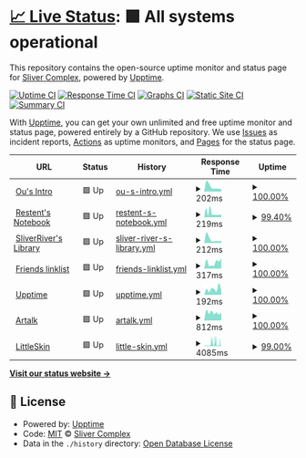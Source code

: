 # [📈 Live Status](https://status.restent.win): <!--live status--> **🟩 All systems operational**

This repository contains the open-source uptime monitor and status page for [Sliver Complex](https://network.restent.win), powered by [Upptime](https://github.com/upptime/upptime).

[![Uptime CI](https://github.com/S-Complex/upptime/workflows/Uptime%20CI/badge.svg)](https://github.com/S-Complex/upptime/actions?query=workflow%3A%22Uptime+CI%22)
[![Response Time CI](https://github.com/S-Complex/upptime/workflows/Response%20Time%20CI/badge.svg)](https://github.com/S-Complex/upptime/actions?query=workflow%3A%22Response+Time+CI%22)
[![Graphs CI](https://github.com/S-Complex/upptime/workflows/Graphs%20CI/badge.svg)](https://github.com/S-Complex/upptime/actions?query=workflow%3A%22Graphs+CI%22)
[![Static Site CI](https://github.com/S-Complex/upptime/workflows/Static%20Site%20CI/badge.svg)](https://github.com/S-Complex/upptime/actions?query=workflow%3A%22Static+Site+CI%22)
[![Summary CI](https://github.com/S-Complex/upptime/workflows/Summary%20CI/badge.svg)](https://github.com/S-Complex/upptime/actions?query=workflow%3A%22Summary+CI%22)

With [Upptime](https://upptime.js.org), you can get your own unlimited and free uptime monitor and status page, powered entirely by a GitHub repository. We use [Issues](https://github.com/S-Complex/upptime/issues) as incident reports, [Actions](https://github.com/S-Complex/upptime/actions) as uptime monitors, and [Pages](https://status.restent.win) for the status page.

<!--start: status pages-->
<!-- This summary is generated by Upptime (https://github.com/upptime/upptime) -->
<!-- Do not edit this manually, your changes will be overwritten -->
<!-- prettier-ignore -->
| URL | Status | History | Response Time | Uptime |
| --- | ------ | ------- | ------------- | ------ |
| <img alt="" src="https://icons.duckduckgo.com/ip3/www.gxres.net.ico" height="13"> [Ou's Intro](https://www.gxres.net) | 🟩 Up | [ou-s-intro.yml](https://github.com/s-complex/upptime/commits/HEAD/history/ou-s-intro.yml) | <details><summary><img alt="Response time graph" src="./graphs/ou-s-intro/response-time-week.png" height="20"> 202ms</summary><br><a href="https://status.slirv.vip/history/ou-s-intro"><img alt="Response time 300" src="https://img.shields.io/endpoint?url=https%3A%2F%2Fraw.githubusercontent.com%2Fs-complex%2Fupptime%2FHEAD%2Fapi%2Fou-s-intro%2Fresponse-time.json"></a><br><a href="https://status.slirv.vip/history/ou-s-intro"><img alt="24-hour response time 88" src="https://img.shields.io/endpoint?url=https%3A%2F%2Fraw.githubusercontent.com%2Fs-complex%2Fupptime%2FHEAD%2Fapi%2Fou-s-intro%2Fresponse-time-day.json"></a><br><a href="https://status.slirv.vip/history/ou-s-intro"><img alt="7-day response time 202" src="https://img.shields.io/endpoint?url=https%3A%2F%2Fraw.githubusercontent.com%2Fs-complex%2Fupptime%2FHEAD%2Fapi%2Fou-s-intro%2Fresponse-time-week.json"></a><br><a href="https://status.slirv.vip/history/ou-s-intro"><img alt="30-day response time 584" src="https://img.shields.io/endpoint?url=https%3A%2F%2Fraw.githubusercontent.com%2Fs-complex%2Fupptime%2FHEAD%2Fapi%2Fou-s-intro%2Fresponse-time-month.json"></a><br><a href="https://status.slirv.vip/history/ou-s-intro"><img alt="1-year response time 300" src="https://img.shields.io/endpoint?url=https%3A%2F%2Fraw.githubusercontent.com%2Fs-complex%2Fupptime%2FHEAD%2Fapi%2Fou-s-intro%2Fresponse-time-year.json"></a></details> | <details><summary><a href="https://status.slirv.vip/history/ou-s-intro">100.00%</a></summary><a href="https://status.slirv.vip/history/ou-s-intro"><img alt="All-time uptime 99.97%" src="https://img.shields.io/endpoint?url=https%3A%2F%2Fraw.githubusercontent.com%2Fs-complex%2Fupptime%2FHEAD%2Fapi%2Fou-s-intro%2Fuptime.json"></a><br><a href="https://status.slirv.vip/history/ou-s-intro"><img alt="24-hour uptime 100.00%" src="https://img.shields.io/endpoint?url=https%3A%2F%2Fraw.githubusercontent.com%2Fs-complex%2Fupptime%2FHEAD%2Fapi%2Fou-s-intro%2Fuptime-day.json"></a><br><a href="https://status.slirv.vip/history/ou-s-intro"><img alt="7-day uptime 100.00%" src="https://img.shields.io/endpoint?url=https%3A%2F%2Fraw.githubusercontent.com%2Fs-complex%2Fupptime%2FHEAD%2Fapi%2Fou-s-intro%2Fuptime-week.json"></a><br><a href="https://status.slirv.vip/history/ou-s-intro"><img alt="30-day uptime 100.00%" src="https://img.shields.io/endpoint?url=https%3A%2F%2Fraw.githubusercontent.com%2Fs-complex%2Fupptime%2FHEAD%2Fapi%2Fou-s-intro%2Fuptime-month.json"></a><br><a href="https://status.slirv.vip/history/ou-s-intro"><img alt="1-year uptime 99.97%" src="https://img.shields.io/endpoint?url=https%3A%2F%2Fraw.githubusercontent.com%2Fs-complex%2Fupptime%2FHEAD%2Fapi%2Fou-s-intro%2Fuptime-year.json"></a></details>
| <img alt="" src="https://icons.duckduckgo.com/ip3/blog.gxres.net.ico" height="13"> [Restent's Notebook](https://blog.gxres.net) | 🟩 Up | [restent-s-notebook.yml](https://github.com/s-complex/upptime/commits/HEAD/history/restent-s-notebook.yml) | <details><summary><img alt="Response time graph" src="./graphs/restent-s-notebook/response-time-week.png" height="20"> 219ms</summary><br><a href="https://status.slirv.vip/history/restent-s-notebook"><img alt="Response time 326" src="https://img.shields.io/endpoint?url=https%3A%2F%2Fraw.githubusercontent.com%2Fs-complex%2Fupptime%2FHEAD%2Fapi%2Frestent-s-notebook%2Fresponse-time.json"></a><br><a href="https://status.slirv.vip/history/restent-s-notebook"><img alt="24-hour response time 223" src="https://img.shields.io/endpoint?url=https%3A%2F%2Fraw.githubusercontent.com%2Fs-complex%2Fupptime%2FHEAD%2Fapi%2Frestent-s-notebook%2Fresponse-time-day.json"></a><br><a href="https://status.slirv.vip/history/restent-s-notebook"><img alt="7-day response time 219" src="https://img.shields.io/endpoint?url=https%3A%2F%2Fraw.githubusercontent.com%2Fs-complex%2Fupptime%2FHEAD%2Fapi%2Frestent-s-notebook%2Fresponse-time-week.json"></a><br><a href="https://status.slirv.vip/history/restent-s-notebook"><img alt="30-day response time 420" src="https://img.shields.io/endpoint?url=https%3A%2F%2Fraw.githubusercontent.com%2Fs-complex%2Fupptime%2FHEAD%2Fapi%2Frestent-s-notebook%2Fresponse-time-month.json"></a><br><a href="https://status.slirv.vip/history/restent-s-notebook"><img alt="1-year response time 326" src="https://img.shields.io/endpoint?url=https%3A%2F%2Fraw.githubusercontent.com%2Fs-complex%2Fupptime%2FHEAD%2Fapi%2Frestent-s-notebook%2Fresponse-time-year.json"></a></details> | <details><summary><a href="https://status.slirv.vip/history/restent-s-notebook">99.40%</a></summary><a href="https://status.slirv.vip/history/restent-s-notebook"><img alt="All-time uptime 99.93%" src="https://img.shields.io/endpoint?url=https%3A%2F%2Fraw.githubusercontent.com%2Fs-complex%2Fupptime%2FHEAD%2Fapi%2Frestent-s-notebook%2Fuptime.json"></a><br><a href="https://status.slirv.vip/history/restent-s-notebook"><img alt="24-hour uptime 97.09%" src="https://img.shields.io/endpoint?url=https%3A%2F%2Fraw.githubusercontent.com%2Fs-complex%2Fupptime%2FHEAD%2Fapi%2Frestent-s-notebook%2Fuptime-day.json"></a><br><a href="https://status.slirv.vip/history/restent-s-notebook"><img alt="7-day uptime 99.40%" src="https://img.shields.io/endpoint?url=https%3A%2F%2Fraw.githubusercontent.com%2Fs-complex%2Fupptime%2FHEAD%2Fapi%2Frestent-s-notebook%2Fuptime-week.json"></a><br><a href="https://status.slirv.vip/history/restent-s-notebook"><img alt="30-day uptime 99.86%" src="https://img.shields.io/endpoint?url=https%3A%2F%2Fraw.githubusercontent.com%2Fs-complex%2Fupptime%2FHEAD%2Fapi%2Frestent-s-notebook%2Fuptime-month.json"></a><br><a href="https://status.slirv.vip/history/restent-s-notebook"><img alt="1-year uptime 99.93%" src="https://img.shields.io/endpoint?url=https%3A%2F%2Fraw.githubusercontent.com%2Fs-complex%2Fupptime%2FHEAD%2Fapi%2Frestent-s-notebook%2Fuptime-year.json"></a></details>
| <img alt="" src="https://icons.duckduckgo.com/ip3/library.gxres.net.ico" height="13"> [SliverRiver's Library](https://library.gxres.net) | 🟩 Up | [sliver-river-s-library.yml](https://github.com/s-complex/upptime/commits/HEAD/history/sliver-river-s-library.yml) | <details><summary><img alt="Response time graph" src="./graphs/sliver-river-s-library/response-time-week.png" height="20"> 212ms</summary><br><a href="https://status.slirv.vip/history/sliver-river-s-library"><img alt="Response time 335" src="https://img.shields.io/endpoint?url=https%3A%2F%2Fraw.githubusercontent.com%2Fs-complex%2Fupptime%2FHEAD%2Fapi%2Fsliver-river-s-library%2Fresponse-time.json"></a><br><a href="https://status.slirv.vip/history/sliver-river-s-library"><img alt="24-hour response time 133" src="https://img.shields.io/endpoint?url=https%3A%2F%2Fraw.githubusercontent.com%2Fs-complex%2Fupptime%2FHEAD%2Fapi%2Fsliver-river-s-library%2Fresponse-time-day.json"></a><br><a href="https://status.slirv.vip/history/sliver-river-s-library"><img alt="7-day response time 212" src="https://img.shields.io/endpoint?url=https%3A%2F%2Fraw.githubusercontent.com%2Fs-complex%2Fupptime%2FHEAD%2Fapi%2Fsliver-river-s-library%2Fresponse-time-week.json"></a><br><a href="https://status.slirv.vip/history/sliver-river-s-library"><img alt="30-day response time 366" src="https://img.shields.io/endpoint?url=https%3A%2F%2Fraw.githubusercontent.com%2Fs-complex%2Fupptime%2FHEAD%2Fapi%2Fsliver-river-s-library%2Fresponse-time-month.json"></a><br><a href="https://status.slirv.vip/history/sliver-river-s-library"><img alt="1-year response time 335" src="https://img.shields.io/endpoint?url=https%3A%2F%2Fraw.githubusercontent.com%2Fs-complex%2Fupptime%2FHEAD%2Fapi%2Fsliver-river-s-library%2Fresponse-time-year.json"></a></details> | <details><summary><a href="https://status.slirv.vip/history/sliver-river-s-library">100.00%</a></summary><a href="https://status.slirv.vip/history/sliver-river-s-library"><img alt="All-time uptime 99.96%" src="https://img.shields.io/endpoint?url=https%3A%2F%2Fraw.githubusercontent.com%2Fs-complex%2Fupptime%2FHEAD%2Fapi%2Fsliver-river-s-library%2Fuptime.json"></a><br><a href="https://status.slirv.vip/history/sliver-river-s-library"><img alt="24-hour uptime 100.00%" src="https://img.shields.io/endpoint?url=https%3A%2F%2Fraw.githubusercontent.com%2Fs-complex%2Fupptime%2FHEAD%2Fapi%2Fsliver-river-s-library%2Fuptime-day.json"></a><br><a href="https://status.slirv.vip/history/sliver-river-s-library"><img alt="7-day uptime 100.00%" src="https://img.shields.io/endpoint?url=https%3A%2F%2Fraw.githubusercontent.com%2Fs-complex%2Fupptime%2FHEAD%2Fapi%2Fsliver-river-s-library%2Fuptime-week.json"></a><br><a href="https://status.slirv.vip/history/sliver-river-s-library"><img alt="30-day uptime 100.00%" src="https://img.shields.io/endpoint?url=https%3A%2F%2Fraw.githubusercontent.com%2Fs-complex%2Fupptime%2FHEAD%2Fapi%2Fsliver-river-s-library%2Fuptime-month.json"></a><br><a href="https://status.slirv.vip/history/sliver-river-s-library"><img alt="1-year uptime 99.96%" src="https://img.shields.io/endpoint?url=https%3A%2F%2Fraw.githubusercontent.com%2Fs-complex%2Fupptime%2FHEAD%2Fapi%2Fsliver-river-s-library%2Fuptime-year.json"></a></details>
| <img alt="" src="https://icons.duckduckgo.com/ip3/links.slirv.vip.ico" height="13"> [Friends linklist](https://links.slirv.vip/links.json) | 🟩 Up | [friends-linklist.yml](https://github.com/s-complex/upptime/commits/HEAD/history/friends-linklist.yml) | <details><summary><img alt="Response time graph" src="./graphs/friends-linklist/response-time-week.png" height="20"> 317ms</summary><br><a href="https://status.slirv.vip/history/friends-linklist"><img alt="Response time 266" src="https://img.shields.io/endpoint?url=https%3A%2F%2Fraw.githubusercontent.com%2Fs-complex%2Fupptime%2FHEAD%2Fapi%2Ffriends-linklist%2Fresponse-time.json"></a><br><a href="https://status.slirv.vip/history/friends-linklist"><img alt="24-hour response time 530" src="https://img.shields.io/endpoint?url=https%3A%2F%2Fraw.githubusercontent.com%2Fs-complex%2Fupptime%2FHEAD%2Fapi%2Ffriends-linklist%2Fresponse-time-day.json"></a><br><a href="https://status.slirv.vip/history/friends-linklist"><img alt="7-day response time 317" src="https://img.shields.io/endpoint?url=https%3A%2F%2Fraw.githubusercontent.com%2Fs-complex%2Fupptime%2FHEAD%2Fapi%2Ffriends-linklist%2Fresponse-time-week.json"></a><br><a href="https://status.slirv.vip/history/friends-linklist"><img alt="30-day response time 215" src="https://img.shields.io/endpoint?url=https%3A%2F%2Fraw.githubusercontent.com%2Fs-complex%2Fupptime%2FHEAD%2Fapi%2Ffriends-linklist%2Fresponse-time-month.json"></a><br><a href="https://status.slirv.vip/history/friends-linklist"><img alt="1-year response time 266" src="https://img.shields.io/endpoint?url=https%3A%2F%2Fraw.githubusercontent.com%2Fs-complex%2Fupptime%2FHEAD%2Fapi%2Ffriends-linklist%2Fresponse-time-year.json"></a></details> | <details><summary><a href="https://status.slirv.vip/history/friends-linklist">100.00%</a></summary><a href="https://status.slirv.vip/history/friends-linklist"><img alt="All-time uptime 99.96%" src="https://img.shields.io/endpoint?url=https%3A%2F%2Fraw.githubusercontent.com%2Fs-complex%2Fupptime%2FHEAD%2Fapi%2Ffriends-linklist%2Fuptime.json"></a><br><a href="https://status.slirv.vip/history/friends-linklist"><img alt="24-hour uptime 100.00%" src="https://img.shields.io/endpoint?url=https%3A%2F%2Fraw.githubusercontent.com%2Fs-complex%2Fupptime%2FHEAD%2Fapi%2Ffriends-linklist%2Fuptime-day.json"></a><br><a href="https://status.slirv.vip/history/friends-linklist"><img alt="7-day uptime 100.00%" src="https://img.shields.io/endpoint?url=https%3A%2F%2Fraw.githubusercontent.com%2Fs-complex%2Fupptime%2FHEAD%2Fapi%2Ffriends-linklist%2Fuptime-week.json"></a><br><a href="https://status.slirv.vip/history/friends-linklist"><img alt="30-day uptime 100.00%" src="https://img.shields.io/endpoint?url=https%3A%2F%2Fraw.githubusercontent.com%2Fs-complex%2Fupptime%2FHEAD%2Fapi%2Ffriends-linklist%2Fuptime-month.json"></a><br><a href="https://status.slirv.vip/history/friends-linklist"><img alt="1-year uptime 99.96%" src="https://img.shields.io/endpoint?url=https%3A%2F%2Fraw.githubusercontent.com%2Fs-complex%2Fupptime%2FHEAD%2Fapi%2Ffriends-linklist%2Fuptime-year.json"></a></details>
| <img alt="" src="https://icons.duckduckgo.com/ip3/status.slirv.vip.ico" height="13"> [Upptime](https://status.slirv.vip) | 🟩 Up | [upptime.yml](https://github.com/s-complex/upptime/commits/HEAD/history/upptime.yml) | <details><summary><img alt="Response time graph" src="./graphs/upptime/response-time-week.png" height="20"> 192ms</summary><br><a href="https://status.slirv.vip/history/upptime"><img alt="Response time 179" src="https://img.shields.io/endpoint?url=https%3A%2F%2Fraw.githubusercontent.com%2Fs-complex%2Fupptime%2FHEAD%2Fapi%2Fupptime%2Fresponse-time.json"></a><br><a href="https://status.slirv.vip/history/upptime"><img alt="24-hour response time 129" src="https://img.shields.io/endpoint?url=https%3A%2F%2Fraw.githubusercontent.com%2Fs-complex%2Fupptime%2FHEAD%2Fapi%2Fupptime%2Fresponse-time-day.json"></a><br><a href="https://status.slirv.vip/history/upptime"><img alt="7-day response time 192" src="https://img.shields.io/endpoint?url=https%3A%2F%2Fraw.githubusercontent.com%2Fs-complex%2Fupptime%2FHEAD%2Fapi%2Fupptime%2Fresponse-time-week.json"></a><br><a href="https://status.slirv.vip/history/upptime"><img alt="30-day response time 171" src="https://img.shields.io/endpoint?url=https%3A%2F%2Fraw.githubusercontent.com%2Fs-complex%2Fupptime%2FHEAD%2Fapi%2Fupptime%2Fresponse-time-month.json"></a><br><a href="https://status.slirv.vip/history/upptime"><img alt="1-year response time 179" src="https://img.shields.io/endpoint?url=https%3A%2F%2Fraw.githubusercontent.com%2Fs-complex%2Fupptime%2FHEAD%2Fapi%2Fupptime%2Fresponse-time-year.json"></a></details> | <details><summary><a href="https://status.slirv.vip/history/upptime">100.00%</a></summary><a href="https://status.slirv.vip/history/upptime"><img alt="All-time uptime 99.99%" src="https://img.shields.io/endpoint?url=https%3A%2F%2Fraw.githubusercontent.com%2Fs-complex%2Fupptime%2FHEAD%2Fapi%2Fupptime%2Fuptime.json"></a><br><a href="https://status.slirv.vip/history/upptime"><img alt="24-hour uptime 100.00%" src="https://img.shields.io/endpoint?url=https%3A%2F%2Fraw.githubusercontent.com%2Fs-complex%2Fupptime%2FHEAD%2Fapi%2Fupptime%2Fuptime-day.json"></a><br><a href="https://status.slirv.vip/history/upptime"><img alt="7-day uptime 100.00%" src="https://img.shields.io/endpoint?url=https%3A%2F%2Fraw.githubusercontent.com%2Fs-complex%2Fupptime%2FHEAD%2Fapi%2Fupptime%2Fuptime-week.json"></a><br><a href="https://status.slirv.vip/history/upptime"><img alt="30-day uptime 100.00%" src="https://img.shields.io/endpoint?url=https%3A%2F%2Fraw.githubusercontent.com%2Fs-complex%2Fupptime%2FHEAD%2Fapi%2Fupptime%2Fuptime-month.json"></a><br><a href="https://status.slirv.vip/history/upptime"><img alt="1-year uptime 99.99%" src="https://img.shields.io/endpoint?url=https%3A%2F%2Fraw.githubusercontent.com%2Fs-complex%2Fupptime%2FHEAD%2Fapi%2Fupptime%2Fuptime-year.json"></a></details>
| <img alt="" src="https://icons.duckduckgo.com/ip3/artalk.slirv.vip.ico" height="13"> [Artalk](https://artalk.slirv.vip) | 🟩 Up | [artalk.yml](https://github.com/s-complex/upptime/commits/HEAD/history/artalk.yml) | <details><summary><img alt="Response time graph" src="./graphs/artalk/response-time-week.png" height="20"> 812ms</summary><br><a href="https://status.slirv.vip/history/artalk"><img alt="Response time 823" src="https://img.shields.io/endpoint?url=https%3A%2F%2Fraw.githubusercontent.com%2Fs-complex%2Fupptime%2FHEAD%2Fapi%2Fartalk%2Fresponse-time.json"></a><br><a href="https://status.slirv.vip/history/artalk"><img alt="24-hour response time 800" src="https://img.shields.io/endpoint?url=https%3A%2F%2Fraw.githubusercontent.com%2Fs-complex%2Fupptime%2FHEAD%2Fapi%2Fartalk%2Fresponse-time-day.json"></a><br><a href="https://status.slirv.vip/history/artalk"><img alt="7-day response time 812" src="https://img.shields.io/endpoint?url=https%3A%2F%2Fraw.githubusercontent.com%2Fs-complex%2Fupptime%2FHEAD%2Fapi%2Fartalk%2Fresponse-time-week.json"></a><br><a href="https://status.slirv.vip/history/artalk"><img alt="30-day response time 799" src="https://img.shields.io/endpoint?url=https%3A%2F%2Fraw.githubusercontent.com%2Fs-complex%2Fupptime%2FHEAD%2Fapi%2Fartalk%2Fresponse-time-month.json"></a><br><a href="https://status.slirv.vip/history/artalk"><img alt="1-year response time 823" src="https://img.shields.io/endpoint?url=https%3A%2F%2Fraw.githubusercontent.com%2Fs-complex%2Fupptime%2FHEAD%2Fapi%2Fartalk%2Fresponse-time-year.json"></a></details> | <details><summary><a href="https://status.slirv.vip/history/artalk">100.00%</a></summary><a href="https://status.slirv.vip/history/artalk"><img alt="All-time uptime 99.51%" src="https://img.shields.io/endpoint?url=https%3A%2F%2Fraw.githubusercontent.com%2Fs-complex%2Fupptime%2FHEAD%2Fapi%2Fartalk%2Fuptime.json"></a><br><a href="https://status.slirv.vip/history/artalk"><img alt="24-hour uptime 100.00%" src="https://img.shields.io/endpoint?url=https%3A%2F%2Fraw.githubusercontent.com%2Fs-complex%2Fupptime%2FHEAD%2Fapi%2Fartalk%2Fuptime-day.json"></a><br><a href="https://status.slirv.vip/history/artalk"><img alt="7-day uptime 100.00%" src="https://img.shields.io/endpoint?url=https%3A%2F%2Fraw.githubusercontent.com%2Fs-complex%2Fupptime%2FHEAD%2Fapi%2Fartalk%2Fuptime-week.json"></a><br><a href="https://status.slirv.vip/history/artalk"><img alt="30-day uptime 98.81%" src="https://img.shields.io/endpoint?url=https%3A%2F%2Fraw.githubusercontent.com%2Fs-complex%2Fupptime%2FHEAD%2Fapi%2Fartalk%2Fuptime-month.json"></a><br><a href="https://status.slirv.vip/history/artalk"><img alt="1-year uptime 99.51%" src="https://img.shields.io/endpoint?url=https%3A%2F%2Fraw.githubusercontent.com%2Fs-complex%2Fupptime%2FHEAD%2Fapi%2Fartalk%2Fuptime-year.json"></a></details>
| <img alt="" src="https://icons.duckduckgo.com/ip3/littleskin.cn.ico" height="13"> [LittleSkin](https://littleskin.cn) | 🟩 Up | [little-skin.yml](https://github.com/s-complex/upptime/commits/HEAD/history/little-skin.yml) | <details><summary><img alt="Response time graph" src="./graphs/little-skin/response-time-week.png" height="20"> 4085ms</summary><br><a href="https://status.slirv.vip/history/little-skin"><img alt="Response time 3546" src="https://img.shields.io/endpoint?url=https%3A%2F%2Fraw.githubusercontent.com%2Fs-complex%2Fupptime%2FHEAD%2Fapi%2Flittle-skin%2Fresponse-time.json"></a><br><a href="https://status.slirv.vip/history/little-skin"><img alt="24-hour response time 1299" src="https://img.shields.io/endpoint?url=https%3A%2F%2Fraw.githubusercontent.com%2Fs-complex%2Fupptime%2FHEAD%2Fapi%2Flittle-skin%2Fresponse-time-day.json"></a><br><a href="https://status.slirv.vip/history/little-skin"><img alt="7-day response time 4085" src="https://img.shields.io/endpoint?url=https%3A%2F%2Fraw.githubusercontent.com%2Fs-complex%2Fupptime%2FHEAD%2Fapi%2Flittle-skin%2Fresponse-time-week.json"></a><br><a href="https://status.slirv.vip/history/little-skin"><img alt="30-day response time 2682" src="https://img.shields.io/endpoint?url=https%3A%2F%2Fraw.githubusercontent.com%2Fs-complex%2Fupptime%2FHEAD%2Fapi%2Flittle-skin%2Fresponse-time-month.json"></a><br><a href="https://status.slirv.vip/history/little-skin"><img alt="1-year response time 3546" src="https://img.shields.io/endpoint?url=https%3A%2F%2Fraw.githubusercontent.com%2Fs-complex%2Fupptime%2FHEAD%2Fapi%2Flittle-skin%2Fresponse-time-year.json"></a></details> | <details><summary><a href="https://status.slirv.vip/history/little-skin">99.00%</a></summary><a href="https://status.slirv.vip/history/little-skin"><img alt="All-time uptime 98.39%" src="https://img.shields.io/endpoint?url=https%3A%2F%2Fraw.githubusercontent.com%2Fs-complex%2Fupptime%2FHEAD%2Fapi%2Flittle-skin%2Fuptime.json"></a><br><a href="https://status.slirv.vip/history/little-skin"><img alt="24-hour uptime 100.00%" src="https://img.shields.io/endpoint?url=https%3A%2F%2Fraw.githubusercontent.com%2Fs-complex%2Fupptime%2FHEAD%2Fapi%2Flittle-skin%2Fuptime-day.json"></a><br><a href="https://status.slirv.vip/history/little-skin"><img alt="7-day uptime 99.00%" src="https://img.shields.io/endpoint?url=https%3A%2F%2Fraw.githubusercontent.com%2Fs-complex%2Fupptime%2FHEAD%2Fapi%2Flittle-skin%2Fuptime-week.json"></a><br><a href="https://status.slirv.vip/history/little-skin"><img alt="30-day uptime 99.40%" src="https://img.shields.io/endpoint?url=https%3A%2F%2Fraw.githubusercontent.com%2Fs-complex%2Fupptime%2FHEAD%2Fapi%2Flittle-skin%2Fuptime-month.json"></a><br><a href="https://status.slirv.vip/history/little-skin"><img alt="1-year uptime 98.39%" src="https://img.shields.io/endpoint?url=https%3A%2F%2Fraw.githubusercontent.com%2Fs-complex%2Fupptime%2FHEAD%2Fapi%2Flittle-skin%2Fuptime-year.json"></a></details>

<!--end: status pages-->

[**Visit our status website →**](https://status.restent.win)

## 📄 License

- Powered by: [Upptime](https://github.com/upptime/upptime)
- Code: [MIT](./LICENSE) © [Sliver Complex](https://network.restent.win)
- Data in the `./history` directory: [Open Database License](https://opendatacommons.org/licenses/odbl/1-0/)
